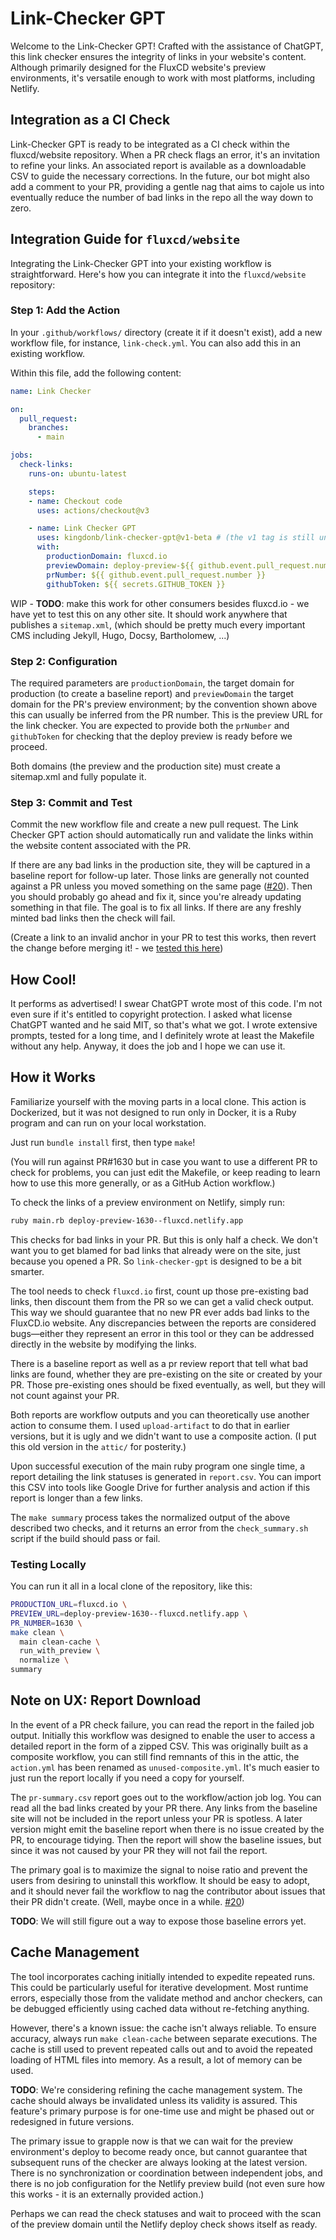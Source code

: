 # Link-Checker GPT

Welcome to the Link-Checker GPT! Crafted with the assistance of ChatGPT, this link checker ensures the integrity of links in your website's content. Although primarily designed for the FluxCD website's preview environments, it's versatile enough to work with most platforms, including Netlify.

## Integration as a CI Check

Link-Checker GPT is ready to be integrated as a CI check within the fluxcd/website repository. When a PR check flags an error, it's an invitation to refine your links. An associated report is available as a downloadable CSV to guide the necessary corrections. In the future, our bot might also add a comment to your PR, providing a gentle nag that aims to cajole us into eventually reduce the number of bad links in the repo all the way down to zero.

## Integration Guide for `fluxcd/website`

Integrating the Link-Checker GPT into your existing workflow is straightforward. Here's how you can integrate it into the `fluxcd/website` repository:

### Step 1: Add the Action

In your `.github/workflows/` directory (create it if it doesn't exist), add a new workflow file, for instance, `link-check.yml`. You can also add this in an existing workflow.

Within this file, add the following content:

```yaml
name: Link Checker

on:
  pull_request:
    branches:
      - main

jobs:
  check-links:
    runs-on: ubuntu-latest

    steps:
    - name: Checkout code
      uses: actions/checkout@v3

    - name: Link Checker GPT
      uses: kingdonb/link-checker-gpt@v1-beta # (the v1 tag is still unreleased, we need to test)
      with:
        productionDomain: fluxcd.io
        previewDomain: deploy-preview-${{ github.event.pull_request.number }}--fluxcd.netlify.app
        prNumber: ${{ github.event.pull_request.number }}
        githubToken: ${{ secrets.GITHUB_TOKEN }}
```

WIP - **TODO**: make this work for other consumers besides fluxcd.io - we have yet to test this on any other site. It should work anywhere that publishes a `sitemap.xml`, (which should be pretty much every important CMS including Jekyll, Hugo, Docsy, Bartholomew, ...)

### Step 2: Configuration

The required parameters are `productionDomain`, the target domain for production (to create a baseline report) and `previewDomain` the target domain for the PR's preview environment; by the convention shown above this can usually be inferred from the PR number. This is the preview URL for the link checker. You are expected to provide both the `prNumber` and `githubToken` for checking that the deploy preview is ready before we proceed.

Both domains (the preview and the production site) must create a sitemap.xml and fully populate it.

### Step 3: Commit and Test

Commit the new workflow file and create a new pull request. The Link Checker GPT action should automatically run and validate the links within the website content associated with the PR.

If there are any bad links in the production site, they will be captured in a baseline report for follow-up later. Those links are generally not counted against a PR unless you moved something on the same page ([#20][]). Then you should probably go ahead and fix it, since you're already updating something in that file. The goal is to fix all links. If there are any freshly minted bad links then the check will fail.

(Create a link to an invalid anchor in your PR to test this works, then revert the change before merging it! - we [tested this here](https://github.com/fluxcd/website/pull/1630#issuecomment-1686851800))


## How Cool!

It performs as advertised! I swear ChatGPT wrote most of this code. I'm not even sure if it's entitled to copyright protection. I asked what license ChatGPT wanted and he said MIT, so that's what we got. I wrote extensive prompts, tested for a long time, and I definitely wrote at least the Makefile without any help. Anyway, it does the job and I hope we can use it.

## How it Works

Familiarize yourself with the moving parts in a local clone. This action is Dockerized, but it was not designed to run only in Docker, it is a Ruby program and can run on your local workstation.

Just run `bundle install` first, then type `make`!

(You will run against PR#1630 but in case you want to use a different PR to check for problems, you can just edit the Makefile, or keep reading to learn how to use this more generally, or as a GitHub Action workflow.)

To check the links of a preview environment on Netlify, simply run:

```bash
ruby main.rb deploy-preview-1630--fluxcd.netlify.app
```

This checks for bad links in your PR. But this is only half a check. We don't want you to get blamed for bad links that already were on the site, just because you opened a PR. So `link-checker-gpt` is designed to be a bit smarter.

The tool needs to check `fluxcd.io` first, count up those pre-existing bad links, then discount them from the PR so we can get a valid check output. This way we should guarantee that no new PR ever adds bad links to the FluxCD.io website. Any discrepancies between the reports are considered bugs—either they represent an error in this tool or they can be addressed directly in the website by modifying the links.

There is a baseline report as well as a pr review report that tell what bad links are found, whether they are pre-existing on the site or created by your PR. Those pre-existing ones should be fixed eventually, as well, but they will not count against your PR.

Both reports are workflow outputs and you can theoretically use another action to consume them. I used `upload-artifact` to do that in earlier versions, but it is ugly and we didn't want to use a composite action. (I put this old version in the `attic/` for posterity.)

Upon successful execution of the main ruby program one single time, a report detailing the link statuses is generated in `report.csv`. You can import this CSV into tools like Google Drive for further analysis and action if this report is longer than a few links.

The `make summary` process takes the normalized output of the above described two checks, and it returns an error from the `check_summary.sh` script if the build should pass or fail.

### Testing Locally

You can run it all in a local clone of the repository, like this:

```bash
PRODUCTION_URL=fluxcd.io \
PREVIEW_URL=deploy-preview-1630--fluxcd.netlify.app \
PR_NUMBER=1630 \
make clean \
  main clean-cache \
  run_with_preview \
  normalize \
summary
```

## Note on UX: Report Download

In the event of a PR check failure, you can read the report in the failed job output. Initially this workflow was designed to enable the user to access a detailed report in the form of a zipped CSV. This was originally built as a composite workflow, you can still find remnants of this in the attic, the `action.yml` has been renamed as `unused-composite.yml`. It's much easier to just run the report locally if you need a copy for yourself.

The `pr-summary.csv` report goes out to the workflow/action job log. You can read all the bad links created by your PR there. Any links from the baseline site will not be included in the report unless your PR is spotless. A later version might emit the baseline report when there is no issue created by the PR, to encourage tidying. Then the report will show the baseline issues, but since it was not caused by your PR they will not fail the report.

The primary goal is to maximize the signal to noise ratio and prevent the users from desiring to uninstall this workflow. It should be easy to adopt, and it should never fail the workflow to nag the contributor about issues that their PR didn't create. (Well, maybe once in a while. [#20][])

**TODO**: We will still figure out a way to expose those baseline errors yet.

## Cache Management

The tool incorporates caching initially intended to expedite repeated runs. This could be particularly useful for iterative development. Most runtime errors, especially those from the validate method and anchor checkers, can be debugged efficiently using cached data without re-fetching anything.

However, there's a known issue: the cache isn't always reliable. To ensure accuracy, always run `make clean-cache` between separate executions. The cache is still used to prevent repeated calls out and to avoid the repeated loading of HTML files into memory. As a result, a lot of memory can be used.

**TODO**: We're considering refining the cache management system. The cache should always be invalidated unless its validity is assured. This feature's primary purpose is for one-time use and might be phased out or redesigned in future versions.

The primary issue to grapple now is that we can wait for the preview environment's deploy to become ready once, but cannot guarantee that subsequent runs of the checker are always looking at the latest version. There is no synchronization or coordination between independent jobs, and there is no job configuration for the Netlify preview build (not even sure how this works - it is an externally provided action.)

Perhaps we can read the check statuses and wait to proceed with the scan of the preview domain until the Netlify deploy check shows itself as ready.

[#20]: https://github.com/kingdonb/link-checker-gpt/issues/20

